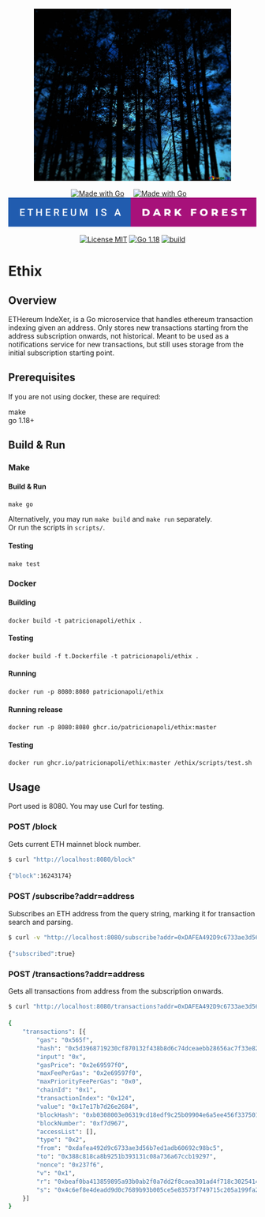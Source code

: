 
<p align="center">
    <img alt="Ethix" src="assets/img/ethix.jpg" width="400px"/>
</p>

<div align="center">

  <a style="margin-right:15px" href="#"><img src="https://forthebadge.com/images/badges/made-with-go.svg" alt="Made with Go"/></a>
  <a style="margin-right:15px" href="#"><img src="https://forthebadge.com/images/badges/powered-by-black-magic.svg" alt="Made with Go"/></a>
  <a href="https://www.paradigm.xyz/2020/08/ethereum-is-a-dark-forest"><img src="assets/img/dark-forest.svg" alt="Ethereum is a dark forest"/></a>


  <a href="https://opensource.org/licenses/MIT"><img src="https://img.shields.io/badge/License-MIT-brightgreen.svg" alt="License MIT"/></a>
  <a href="https://opensource.org/licenses/MIT"><img src="https://img.shields.io/badge/go-1.18-blue.svg" alt="Go 1.18"/></a>
  <a href="https://github.com/PatricioNapoli/ethix/actions/workflows/build.yml"><img src="https://github.com/PatricioNapoli/ethix/actions/workflows/build.yml/badge.svg" alt="build"/></a>

</div>


# Ethix

## Overview

ETHereum IndeXer, is a Go microservice that handles ethereum transaction indexing given an address. Only stores new transactions starting from the address subscription onwards, not historical. Meant to be used as a notifications service for new transactions, but still uses storage from the initial subscription starting point.

## Prerequisites

If you are not using docker, these are required:  

make  
go 1.18+

## Build & Run

### Make

#### Build & Run

`make go`  

Alternatively, you may run `make build` and `make run` separately.  
Or run the scripts in `scripts/`.  

#### Testing

`make test`  

### Docker

#### Building

`docker build -t patricionapoli/ethix .`  

#### Testing

`docker build -f t.Dockerfile -t patricionapoli/ethix .`

#### Running 

`docker run -p 8080:8080 patricionapoli/ethix`   

#### Running release

`docker run -p 8080:8080 ghcr.io/patricionapoli/ethix:master`

#### Testing

`docker run ghcr.io/patricionapoli/ethix:master /ethix/scripts/test.sh`  

## Usage

Port used is 8080. You may use Curl for testing.

### POST /block

Gets current ETH mainnet block number.

```bash
$ curl "http://localhost:8080/block"

{"block":16243174}
```

### POST /subscribe?addr=address

Subscribes an ETH address from the query string, marking it for transaction search and parsing.

```bash
$ curl -v "http://localhost:8080/subscribe?addr=0xDAFEA492D9c6733ae3d56b7Ed1ADB60692c98Bc5"

{"subscribed":true}
```

### POST /transactions?addr=address

Gets all transactions from address from the subscription onwards.

```bash
$ curl "http://localhost:8080/transactions?addr=0xDAFEA492D9c6733ae3d56b7Ed1ADB60692c98Bc5"

{
	"transactions": [{
		"gas": "0x565f",
		"hash": "0x5d3968719230cf870132f438b8d6c74dceaebb28656ac7f33e82776d9938efbf",
		"input": "0x",
		"gasPrice": "0x2e69597f0",
		"maxFeePerGas": "0x2e69597f0",
		"maxPriorityFeePerGas": "0x0",
		"chainId": "0x1",
		"transactionIndex": "0x124",
		"value": "0x17e17b7d26e2684",
		"blockHash": "0xb0308003e06319cd18edf9c25b09904e6a5ee456f3375014b9cbcce884006702",
		"blockNumber": "0xf7d967",
		"accessList": [],
		"type": "0x2",
		"from": "0xdafea492d9c6733ae3d56b7ed1adb60692c98bc5",
		"to": "0x388c818ca8b9251b393131c08a736a67ccb19297",
		"nonce": "0x237f6",
		"v": "0x1",
		"r": "0xbeaf0ba413859895a93b0ab2f0a7dd2f8caea301ad4f718c3025414208dc5e52",
		"s": "0x4c6ef8e4deadd9d0c7689b93b005ce5e83573f749715c205a199fa216d3bfe2"
	}]
}
```
